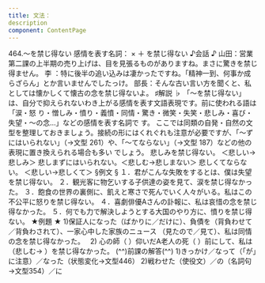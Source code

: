 ```yaml
---
title: 文法：
description
component: ContentPage
---
```



464.～を禁じ得ない
感情を表す名詞： × ＋ を禁じ得ない
♪会話 ♪
山田：営業第二課の上半期の売り上げは、目を見張るものがありますね。まさに驚きを禁じ得ません。
李 ：特に後半の追い込みは凄かったですね。「精神一到、何事か成らざらん」とか言いませんでしたっけ。 部長：そんな古い言い方を聞くと、私としては懐かしくて懐古の念を禁じ得ないよ。
♯解説 ♭
「～を禁じ得ない」は、自分で抑えられないわき上がる感情を表す文語表現です。前に使われる語は「涙・怒 り・憎しみ・憤り・義憤・同情・驚き・微笑・失笑・悲しみ・喜び・失望・～の念…」などの感情を表す名詞で す。
ここでは同類の自発・自然の文型を整理しておきましょう。接続の形にはくれぐれも注意が必要ですが、「～ず
にはいられない」（→文型 261）や、「～てならない」（→文型 187）などの他の表現に置き換えられる場合も多い でしょう。
悲しみを禁じ得ない。 ＜悲しい→悲しみ＞ 悲しまずにはいられない。＜悲しむ→悲しまない＞ 悲しくてならない。 ＜悲しい→悲しくて＞
§例文 §
１．君がこんな失敗をするとは、僕は失望を禁じ得ない。
２．観光客に物乞いする子供達の姿を見て、涙を禁じ得なかった。
３．飽食の世界の裏側に、飢えと寒さで死んでいく人々がいる。私はこの不公平に怒りを禁じ得ない。
４．喜劇俳優Aさんの訃報に、私は哀惜の念を禁じ得なかった。
５．何でも力で解決しようとする大国のやり方に、憤りを禁じ得ない。
★例題 ★
1)保証人になった（ばかりに／だけに）、負債を（背負わせて／背負わされて）、一家心中した家族のニュース
（見たので／見て）、私は同情の念を禁じ得なかった。  
2) 心の師（ ）仰いだA老人の死（ ）前にして、私は（悲しむ→ ）を禁じ得なかった。
(^^)前課の解答(^^)
1)きっかけ／なって（「が」に注意）／なった（状態変化→文型446）
2)戦わせた（使役文）／の（名詞句→文型354）／に
